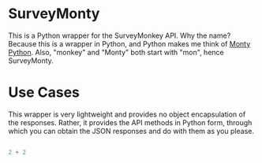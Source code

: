 # SurveyMonty

This is a Python wrapper for the SurveyMonkey API. Why the name? Because this
is a wrapper in Python, and Python makes me think of [Monty Python][1]. Also,
"monkey" and "Monty" both start with "mon", hence SurveyMonty.

[1]:http://en.wikipedia.org/wiki/Monty_Python

# Use Cases
This wrapper is very lightweight and provides no object encapsulation of the
responses. Rather, it provides the API methods in Python form, through which
you can obtain the JSON responses and do with them as you please.

```python

2 + 2

```
